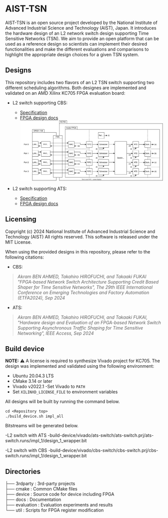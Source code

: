 # AIST-TSN
AIST-TSN is an open source project developed by the National Institute of Advanced Industrial Science and Technology (AIST), Japan.
It introduces the hardware design of an L2 network switch design supporting Time Sensitive Networks (TSN). 
We aim to provide an open platform that can be used as a reference design so scientists can implement their desired functionalities and make the different evaluations and comparisons to highlight the appropriate design choices for a given TSN system.

## Designs
This repository includes two flavors of an L2 TSN switch supporting two different scheduling algorithms. Both designes are implemented and validated on an AMD Xilinx KC705 FPGA evaluation board:

- L2 switch supporting CBS:
  - [Specification]()
  - [FPGA design docs]()
![alt text](https://github.com/CCIRT/aist-tsn/blob/main/overwiew_ats-switch.drawio.svg)

- L2 switch supporting ATS:
  - [Specification]()
  - [FPGA design docs]()

## Licensing
Copyright (c) 2024 National Institute of Advanced Industrial Science and Technology (AIST)
All rights reserved.
This software is released under the MIT License.

When using the provided designs in this repository, please refer to the following citations:
- CBS:
> _Akram BEN AHMED, Takahiro HIROFUCHI, and Takaaki FUKAI "FPGA-based Network Switch Architecture Supporting Credit Based Shaper for Time Sensitive Networks", The 29th IEEE International Conference on Emerging Technologies and Factory Automation (ETFA2024), Sep 2024_

- ATS:
> _Akram BEN AHMED, Takahiro HIROFUCHI, and Takaaki FUKAI, "Hardware design and Evaluation of an FPGA-based Network Switch Supporting Asynchronous Traffic Shaping for Time Sensitive Networking", IEEE Access, Sep 2024_
 
## Build device
**NOTE:** ⚠️ A license is required to synthesize Vivado project for KC705.
The design was implemented and validated using the following environment:
- Ubuntu 20.04.3 LTS
- CMake 3.14 or later
- Vivado v2022.1
  -Set Vivado to ```PATH```
- Set ```XILINXD_LICENSE_FILE``` to environment variables


All designs will be built by running the command below.
```
cd <Repository top>
./build_device.sh impl_all
```

Bitstreams will be generated below.

-L2 switch with ATS
  -build-device/vivado/ats-switch/ats-switch.prj/ats-switch.runs/impl_1/design_1_wrapper.bit

-L2 switch with CBS
  -build-device/vivado/cbs-switch/cbs-switch.prj/cbs-switch.runs/impl_1/design_1_wrapper.bit

## Directories
├── 3rdparty   : 3rd-party projects  
├── cmake      : Common CMake files  
├── device     : Source code for device including FPGA  
├── docs       : Documentation  
├── evaluation : Evaluation experiments and results  
└── util       : Scripts for FPGA register modification  

